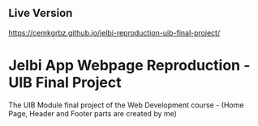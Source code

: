 ## Live Version

https://cemkgrbz.github.io/jelbi-reproduction-uib-final-project/

# Jelbi App Webpage Reproduction - UIB Final Project

The UIB Module final project of the Web Development course - (Home Page, Header and Footer parts are created by me)
